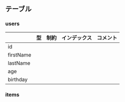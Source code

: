 ## テーブル

### users
||型|制約|インデックス|コメント|
|-----|-----|-----|-----|-----|
|id|||||
|firstName|||||
|lastName|||||
|age|||||
|birthday|||||

### items